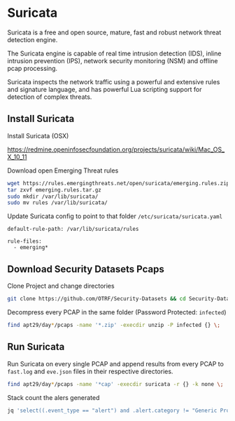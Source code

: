 # Suricata

Suricata is a free and open source, mature, fast and robust network threat detection engine.

The Suricata engine is capable of real time intrusion detection (IDS), inline intrusion prevention (IPS), network security monitoring (NSM) and offline pcap processing.

Suricata inspects the network traffic using a powerful and extensive rules and signature language, and has powerful Lua scripting support for detection of complex threats.

## Install Suricata

Install Suricata (OSX)

https://redmine.openinfosecfoundation.org/projects/suricata/wiki/Mac_OS_X_10_11

Download open Emerging Threat rules

```bash
wget https://rules.emergingthreats.net/open/suricata/emerging.rules.zip
tar zxvf emerging.rules.tar.gz
sudo mkdir /var/lib/suricata/
sudo mv rules /var/lib/suricata/
```

Update Suricata config to point to that folder `/etc/suricata/suricata.yaml`

```
default-rule-path: /var/lib/suricata/rules

rule-files:
  - emerging*
```

## Download Security Datasets Pcaps

Clone Project and change directories

```bash
git clone https://github.com/OTRF/Security-Datasets && cd Security-Datasets/datasets/large
```

Decompress every PCAP in the same folder (Password Protected: `infected`)

```bash
find apt29/day*/pcaps -name '*.zip' -execdir unzip -P infected {} \;
```

## Run Suricata

Run Suricata on every single PCAP and append results from every PCAP to `fast.log` and `eve.json` files in their respective directories.

```bash
find apt29/day*/pcaps -name '*cap' -execdir suricata -r {} -k none \;
```

Stack count the alers generated

```bash
jq 'select((.event_type == "alert") and .alert.category != "Generic Protocol Command Decode") | .alert.signature' apt29/day1/pcaps/eve.json | sort | uniq -c
```
